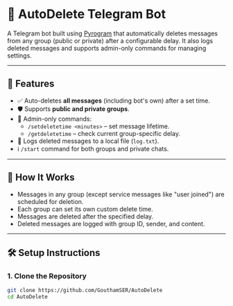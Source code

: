 # 🤖 AutoDelete Telegram Bot

A Telegram bot built using [Pyrogram](https://docs.pyrogram.org/) that automatically deletes messages from any group (public or private) after a configurable delay. It also logs deleted messages and supports admin-only commands for managing settings.

---

## 🚀 Features

- ✅ Auto-deletes **all messages** (including bot's own) after a set time.
- 🛡️ Supports **public and private groups**.
- 👮 Admin-only commands:
  - `/setdeletetime <minutes>` – set message lifetime.
  - `/getdeletetime` – check current group-specific delay.
- 📄 Logs deleted messages to a local file (`log.txt`).
- ℹ️ `/start` command for both groups and private chats.

---

## 🧠 How It Works

- Messages in any group (except service messages like "user joined") are scheduled for deletion.
- Each group can set its own custom delete time.
- Messages are deleted after the specified delay.
- Deleted messages are logged with group ID, sender, and content.

---

## 🛠️ Setup Instructions

### 1. Clone the Repository

```bash
git clone https://github.com/GouthamSER/AutoDelete
cd AutoDelete
